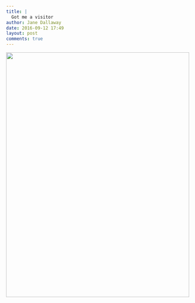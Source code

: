 ```yaml
---
title: |
  Got me a visitor
author: Jane Dallaway
date: 2016-09-12 17:49
layout: post
comments: true
---
```


<div><a href="http://static.skitters.dallaway.com/tp_IMG_2405.JPG"><img src="http://static.skitters.dallaway.com/tp_thumb_IMG_2405.JPG" width="500" height="667"/></a></div>



  

      
